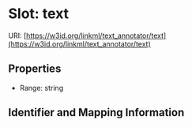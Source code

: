 # Slot: text

URI: [https://w3id.org/linkml/text_annotator/text](https://w3id.org/linkml/text_annotator/text)



<!-- no inheritance hierarchy -->


## Properties

 * Range: string



## Identifier and Mapping Information






